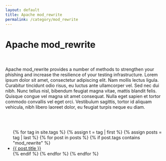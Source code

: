 ```yaml
---
layout: default
title: Apache mod_rewrite
permalink: /category/mod_rewrite
---
```


<div class="text-center">
	<h1>Apache mod_rewrite</h1>
	<br/><br>
	Apache mod_rewrite provides a number of methods to strengthen your phishing and increase the resilience of your testing infrastructure. Lorem ipsum dolor sit amet, consectetur adipiscing elit. Nam mollis lectus ligula. Curabitur tincidunt odio risus, eu luctus ante ullamcorper vel. Sed nec dui nibh. Nunc tellus nisl, bibendum feugiat magna vitae, mattis blandit felis. Quisque congue vel magna sit amet consequat. Nulla eget sapien et tortor commodo convallis vel eget orci. Vestibulum sagittis, tortor id aliquam vehicula, nibh libero laoreet dolor, eu feugiat turpis neque eu diam.


<br><br>
	<ul>
	{% for tag in site.tags %}
		{% assign t = tag | first %}
		{% assign posts = tag | last %}
		{% for post in posts %}
			{% if post.tags contains "mod_rewrite" %}
				<li><a href="{{ post.url }}" >{{ post.title }}</a></li>
			{% endif %}
		{% endfor %}
	{% endfor %}
	</ul>
</div>